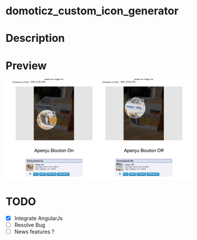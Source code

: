 # domoticz_custom_icon_generator

# Description

# Preview

<img src="screenshots/screen1.png" width="500"/>

# TODO

- [x] Integrate AngularJs
- [ ] Resolve Bug
- [ ] News features ?
